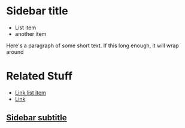 # Sidebar title

* List item
* another item


Here's a paragraph of some short text. If this long enough, it will wrap around

# Related Stuff

* <a href="#">Link list item
* <a href="#">Link


## Sidebar subtitle


